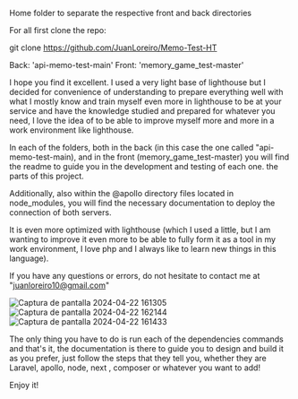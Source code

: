 Home folder to separate the respective front and back directories

For all first clone the repo:

git clone https://github.com/JuanLoreiro/Memo-Test-HT

Back: 'api-memo-test-main'
Front: 'memory_game_test-master'

I hope you find it excellent. I used a very light base of lighthouse but I decided for convenience of understanding to prepare everything well with what I mostly know and train myself even more in lighthouse to be at your service and have the knowledge studied and prepared for whatever you need, I love the idea of to be able to improve myself more and more in a work environment like lighthouse.

In each of the folders, both in the back (in this case the one called "api-memo-test-main), and in the front (memory_game_test-master) you will find the readme to guide you in the development and testing of each one. the parts of this project.

Additionally, also within the @apollo directory files located in node_modules, you will find the necessary documentation to deploy the connection of both servers.

It is even more optimized with lighthouse (which I used a little, but I am wanting to improve it even more to be able to fully form it as a tool in my work environment, I love php and I always like to learn new things in this language).

If you have any questions or errors, do not hesitate to contact me at "juanloreiro10@gmail.com"

![Captura de pantalla 2024-04-22 161305](https://github.com/JuanLoreiro/Memo-Test-HT/assets/163009743/6eaae19f-2d80-47b4-b330-f751b7b1b0f3)
![Captura de pantalla 2024-04-22 162144](https://github.com/JuanLoreiro/Memo-Test-HT/assets/163009743/ec28ca0a-07e2-40d5-bbd2-238d7a464cd7)
![Captura de pantalla 2024-04-22 161433](https://github.com/JuanLoreiro/Memo-Test-HT/assets/163009743/26501cee-d2af-44f4-9c74-a79e97b04c1f)

The only thing you have to do is run each of the dependencies commands and that's it, the documentation is there to guide you to design and build it as you prefer, just follow the steps that they tell you, whether they are Laravel, apollo, node, next , composer or whatever you want to add!

Enjoy it!
